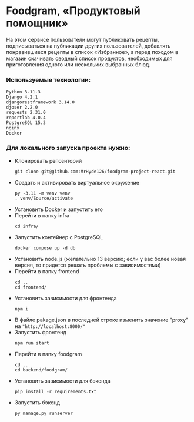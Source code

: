 # Foodgram, «Продуктовый помощник»

На этом сервисе пользователи могут публиковать рецепты, подписываться на публикации других пользователей, добавлять понравившиеся рецепты в список «Избранное», а перед походом в магазин скачивать сводный список продуктов, необходимых для приготовления одного или нескольких выбранных блюд.

### Используемые технологии:
```
Python 3.11.3
Django 4.2.1
djangorestframework 3.14.0
djoser 2.2.0
requests 2.31.0
reportlab 4.0.4
PostgreSQL 15.3
nginx
Docker
```

### Для локального запуска проекта нужно:
- Клонировать репозиторий 
  ```
  git clone git@github.com:MrHyde126/foodgram-project-react.git
  ```
- Cоздать и активировать виртуальное окружение
  ```
  py -3.11 -m venv venv
  . venv/Source/activate
  ```
- Установить Docker и запустить его
- Перейти в папку infra 
  ```
  cd infra/
  ```
- Запустить контейнер с PostgreSQL
  ```
  docker compose up -d db
  ```
- Установить node.js (желательно 13 версию; если у вас более новая версия, то придется решать проблемы с зависимостями)
- Перейти в папку frontend
  ```
  cd ..
  cd frontend/
  ```
- Установить зависимости для фронтенда
  ```
  npm i
  ```
- В файле pakage.json в последней строке изменить значение "proxy" на ```"http://localhost:8000/"```
- Запустить фронтенд
  ```
  npm run start
  ```
- Перейти в папку foodgram
  ```
  cd ..
  cd backend/foodgram/
  ```
- Установить зависимости для бэкенда
  ```
  pip install -r requirements.txt
  ```
- Запустить бэкенд
  ```
  py manage.py runserver
  ```